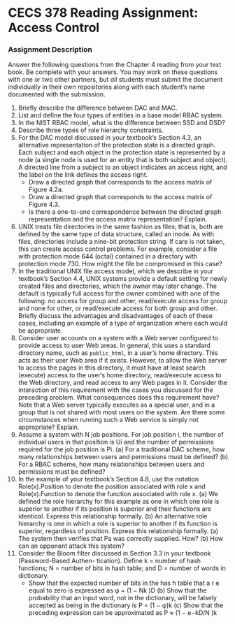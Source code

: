 # CECS 378 Reading Assignment: Access Control

### Assignment Description
Answer the following questions from the Chapter 4 reading from your text book. Be complete with your answers. You may work on these questions with one or two other partners, but *all* students must submit the document individually in their own repositories along with each student’s name documented with the submission.

1. Briefly describe the difference between DAC and MAC.
2. List and define the four types of entities in a base model RBAC system.
3. In the NIST RBAC model, what is the difference between SSD and DSD?
4. Describe three types of role hierarchy constraints.
5. For the DAC model discussed in your textbook’s Section 4.3, an alternative representation of the protection state is a directed graph. Each subject and each object in the protection state is represented by a node (a single node is used for an entity that is both subject and object). A directed line from a subject to an object indicates an access right, and the label on the link defines the access right.
	* Draw a directed graph that corresponds to the access matrix of Figure 4.2a.
	* Draw a directed graph that corresponds to the access matrix of Figure 4.3.
	* Is there a one-to-one correspondence between the directed graph representation and the access matrix representation? Explain.
6. UNIX treats file directories in the same fashion as files; that is, both are defined by the same type of data structure, called an inode. As with files, directories include a nine-bit protection string. If care is not taken, this can create access control problems. For example, consider a file with protection mode 644 (octal) contained in a directory with protection mode 730. How might the file be compromised in this case?
7. In the traditional UNIX file access model, which we describe in your textbook’s Section 4.4, UNIX systems provide a default setting for newly created files and directories, which the owner may later change. The default is typically full access for the owner combined with one of the following: no access for group and other, read/execute access for group and none for other, or read/execute access for both group and other. Briefly discuss the advantages and disadvantages of each of these cases, including an example of a type of organization where each would be appropriate.
8. Consider user accounts on a system with a Web server configured to provide access to user Web areas. In general, this uses a standard directory name, such as `public_html`, in a user’s home directory. This acts as their user Web area if it exists. However, to allow the Web server to access the pages in this directory, it must have at least search (execute) access to the user’s home directory, read/execute access to the Web directory, and read access to any Web pages in it. Consider the interaction of this requirement with the cases you discussed for the preceding problem. What consequences does this requirement have? Note that a Web server typically executes as a special user, and in a group that is not shared with most users on the system. Are there some circumstances when running such a Web service is simply not appropriate? Explain.
9. Assume a system with N job positions. For job position i, the number of individual users in that position is Ui and the number of permissions required for the job position is Pi.
(a) For a traditional DAC scheme, how many relationships between users and permissions must be defined?
(b) For a RBAC scheme, how many relationships between users and permissions must be defined?
10. In the example of your textbook’s Section 4.8, use the notation Role(x).Position to denote the position associated with role x and Role(x).Function to denote the function associated with role x.
(a) We defined the role hierarchy for this example as one in which one role is superior to another if its position is superior and their functions are identical. Express this relationship formally.
(b) An alternative role hierarchy is one in which a role is superior to another if its function is superior, regardless of position. Express this relationship formally.
(a) The system then verifies that Pa was correctly supplied. How? (b) How can an opponent attack this system?
10. Consider the Bloom filter discussed in Section 3.3 in your textbook (Password-Based Authen- tication). Define k = number of hash functions; N = number of bits in hash table; and D = number of words in dictionary.
	* Show that the expected number of bits in the has h table that a r e equal to zero is expressed as φ = (1 − Nk )D
(b) Show that the probability that an input word, not in the dictionary, will be falsely accepted as being in the dictionary is P = (1 − φ)k
(c) Show that the preceding expression can be approximated as P ≈ (1 − e−kD/N )k